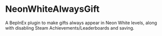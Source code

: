 ﻿# NeonWhiteAlwaysGift

A BepInEx plugin to make gifts always appear in Neon White levels, along with disabling Steam Achievements/Leaderboards
and saving.
